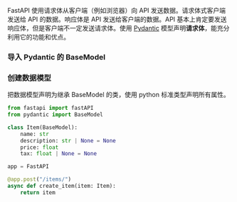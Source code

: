 FastAPI 使用请求体从客户端（例如浏览器）向 API 发送数据。请求体式客户端发送给 API 的数据。响应体是 API 发送给客户端的数据。API 基本上肯定要发送响应体，但是客户端不一定发送请求体。使用 [Pydantic](https://docs.pydantic.dev/) 模型声明**请求体**，能充分利用它的功能和优点。

### 导入 Pydantic 的 BaseModel

### 创建数据模型

把数据模型声明为继承 BaseModel 的类，使用 python 标准类型声明所有属性。



```python
from fastapi import fastAPI 
from pydantic import BaseModel 

class Item(BaseModel):
    name: str 
    description: str | None = None 
    price: float 
    tax: float | None = None 

app = FastAPI 

@app.post("/items/")
async def create_item(item: Item):
    return item 
```